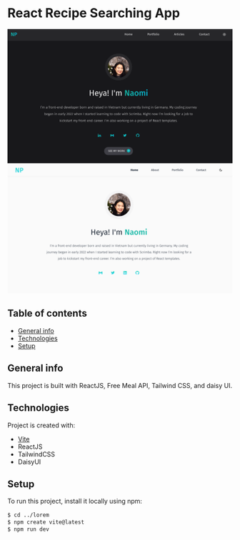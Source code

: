 # React Recipe Searching App

![Portfolio-Dark](https://raw.githubusercontent.com/naomi-pham/naomi-portfolio/main/public/assets/Screenshot%202022-10-11%2018.19.14.png)
![Portfolio-Light](https://raw.githubusercontent.com/naomi-pham/naomi-portfolio/main/public/assets/Screenshot%202022-10-05%2015.54.46.png)

## Table of contents
* [General info](#general-info)
* [Technologies](#technologies)
* [Setup](#setup)

## General info
This project is built with ReactJS, Free Meal API, Tailwind CSS, and daisy UI. 
	
## Technologies
Project is created with:
* [Vite](https://vitejs.dev/guide/)
* ReactJS
* TailwindCSS
* DaisyUI
	
## Setup
To run this project, install it locally using npm:

```
$ cd ../lorem
$ npm create vite@latest 
$ npm run dev
```

